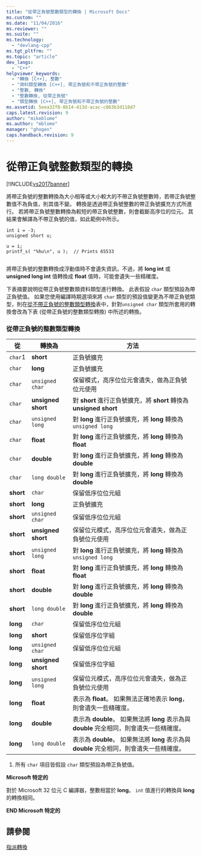 ```yaml
---
title: "從帶正負號整數類型的轉換 | Microsoft Docs"
ms.custom: ""
ms.date: "11/04/2016"
ms.reviewer: ""
ms.suite: ""
ms.technology: 
  - "devlang-cpp"
ms.tgt_pltfrm: ""
ms.topic: "article"
dev_langs: 
  - "C++"
helpviewer_keywords: 
  - "轉換 [C++], 整數"
  - "資料類型轉換 [C++], 帶正負號和不帶正負號的整數"
  - "整數, 轉換"
  - "整數轉換, 從帶正負號"
  - "類型轉換 [C++], 帶正負號和不帶正負號的整數"
ms.assetid: 5eea32f8-8b14-413d-acac-c063b3d118d7
caps.latest.revision: 9
author: "mikeblome"
ms.author: "mblome"
manager: "ghogen"
caps.handback.revision: 9
---
```

# 從帶正負號整數類型的轉換
[!INCLUDE[vs2017banner](../assembler/inline/includes/vs2017banner.md)]

將帶正負號的整數轉換為大小相等或大小較大的不帶正負號整數時，若帶正負號整數值不為負值，則其值不變。  轉換是透過帶正負號整數的帶正負號擴充方式所進行。  若將帶正負號整數轉換為較短的帶正負號整數，則會截斷高序位的位元。  其結果會解譯為不帶正負號的值，如此範例中所示。  
  
```  
int i = -3;  
unsigned short u;  
  
u = i;   
printf_s( "%hu\n", u );  // Prints 65533  
  
```  
  
 將帶正負號的整數轉換成浮動值時不會遺失資訊，不過，將 **long int** 或 **unsigned long int** 值轉換成 **float** 值時，可能會遺失一些精確度。  
  
 下表摘要說明從帶正負號整數類資料類型進行轉換。  此表假設 `char` 類型預設為帶正負號值。  如果您使用編譯時期選項來將 `char` 類型的預設值變更為不帶正負號類型，則在[從不帶正負號的整數類型轉換](../c-language/conversions-from-unsigned-integral-types.md)表中，針對`unsigned char` 類型所套用的轉換會改為下表 \(從帶正負號的整數類型轉換\) 中所述的轉換。  
  
### 從帶正負號的整數類型轉換  
  
|從|轉換為|方法|  
|-------|---------|--------|  
|`char`1|**short**|正負號擴充|  
|`char`|**long**|正負號擴充|  
|`char`|`unsigned char`|保留模式，高序位位元會遺失，做為正負號位元使用|  
|`char`|**unsigned short**|對 **short** 進行正負號擴充，將 **short** 轉換為 **unsigned short**|  
|`char`|`unsigned long`|對 **long** 進行正負號擴充，將 **long** 轉換為 `unsigned long`|  
|`char`|**float**|對 **long** 進行正負號擴充，將 **long** 轉換為 **float**|  
|`char`|**double**|對 **long** 進行正負號擴充，將 **long** 轉換為 **double**|  
|`char`|`long double`|對 **long** 進行正負號擴充，將 **long** 轉換為 **double**|  
|**short**|`char`|保留低序位位元組|  
|**short**|**long**|正負號擴充|  
|**short**|`unsigned char`|保留低序位位元組|  
|**short**|**unsigned short**|保留位元模式，高序位位元會遺失，做為正負號位元使用|  
|**short**|`unsigned long`|對 **long** 進行正負號擴充，將 **long** 轉換為 `unsigned long`|  
|**short**|**float**|對 **long** 進行正負號擴充，將 **long** 轉換為 **float**|  
|**short**|**double**|對 **long** 進行正負號擴充，將 **long** 轉換為 **double**|  
|**short**|`long double`|對 **long** 進行正負號擴充，將 **long** 轉換為 **double**|  
|**long**|`char`|保留低序位位元組|  
|**long**|**short**|保留低序位字組|  
|**long**|`unsigned char`|保留低序位位元組|  
|**long**|**unsigned short**|保留低序位字組|  
|**long**|`unsigned long`|保留位元模式，高序位位元會遺失，做為正負號位元使用|  
|**long**|**float**|表示為 **float**。  如果無法正確地表示 **long**，則會遺失一些精確度。|  
|**long**|**double**|表示為 **double**。  如果無法將 **long** 表示為與 **double** 完全相同，則會遺失一些精確度。|  
|**long**|`long double`|表示為 **double**。  如果無法將 **long** 表示為與 **double** 完全相同，則會遺失一些精確度。|  
  
 1.  所有 `char` 項目皆假設 `char` 類型預設為帶正負號值。  
  
 **Microsoft 特定的**  
  
 對於 Microsoft 32 位元 C 編譯器，整數相當於 **long**。  `int` 值進行的轉換與 **long** 的轉換相同。  
  
 **END Microsoft 特定的**  
  
## 請參閱  
 [指派轉換](../c-language/assignment-conversions.md)